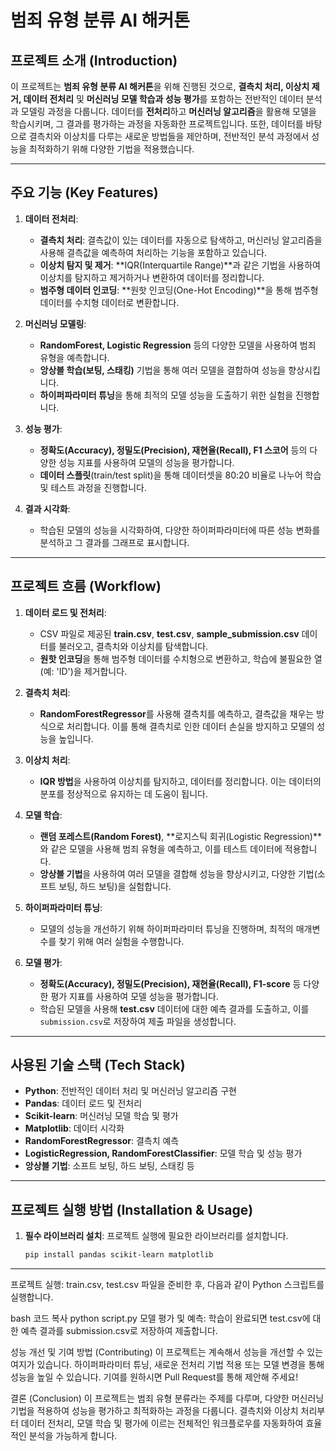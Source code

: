 # 범죄 유형 분류 AI 해커톤

## 프로젝트 소개 (Introduction)

이 프로젝트는 **범죄 유형 분류 AI 해커톤**을 위해 진행된 것으로, **결측치 처리, 이상치 제거, 데이터 전처리** 및 **머신러닝 모델 학습과 성능 평가**를 포함하는 전반적인 데이터 분석과 모델링 과정을 다룹니다. 데이터를 **전처리**하고 **머신러닝 알고리즘**을 활용해 모델을 학습시키며, 그 결과를 평가하는 과정을 자동화한 프로젝트입니다. 또한, 데이터를 바탕으로 결측치와 이상치를 다루는 새로운 방법들을 제안하며, 전반적인 분석 과정에서 성능을 최적화하기 위해 다양한 기법을 적용했습니다.

---

## 주요 기능 (Key Features)

1. **데이터 전처리**: 
   - **결측치 처리**: 결측값이 있는 데이터를 자동으로 탐색하고, 머신러닝 알고리즘을 사용해 결측값을 예측하여 처리하는 기능을 포함하고 있습니다.
   - **이상치 탐지 및 제거**: **IQR(Interquartile Range)**과 같은 기법을 사용하여 이상치를 탐지하고 제거하거나 변환하여 데이터를 정리합니다.
   - **범주형 데이터 인코딩**: **원핫 인코딩(One-Hot Encoding)**을 통해 범주형 데이터를 수치형 데이터로 변환합니다.

2. **머신러닝 모델링**: 
   - **RandomForest, Logistic Regression** 등의 다양한 모델을 사용하여 범죄 유형을 예측합니다.
   - **앙상블 학습(보팅, 스태킹)** 기법을 통해 여러 모델을 결합하여 성능을 향상시킵니다.
   - **하이퍼파라미터 튜닝**을 통해 최적의 모델 성능을 도출하기 위한 실험을 진행합니다.

3. **성능 평가**:
   - **정확도(Accuracy), 정밀도(Precision), 재현율(Recall), F1 스코어** 등의 다양한 성능 지표를 사용하여 모델의 성능을 평가합니다.
   - **데이터 스플릿**(train/test split)을 통해 데이터셋을 80:20 비율로 나누어 학습 및 테스트 과정을 진행합니다.

4. **결과 시각화**:
   - 학습된 모델의 성능을 시각화하여, 다양한 하이퍼파라미터에 따른 성능 변화를 분석하고 그 결과를 그래프로 표시합니다.

---

## 프로젝트 흐름 (Workflow)

1. **데이터 로드 및 전처리**:
   - CSV 파일로 제공된 **train.csv**, **test.csv**, **sample_submission.csv** 데이터를 불러오고, 결측치와 이상치를 탐색합니다.
   - **원핫 인코딩**을 통해 범주형 데이터를 수치형으로 변환하고, 학습에 불필요한 열(예: 'ID')을 제거합니다.

2. **결측치 처리**:
   - **RandomForestRegressor**를 사용해 결측치를 예측하고, 결측값을 채우는 방식으로 처리합니다. 이를 통해 결측치로 인한 데이터 손실을 방지하고 모델의 성능을 높입니다.

3. **이상치 처리**:
   - **IQR 방법**을 사용하여 이상치를 탐지하고, 데이터를 정리합니다. 이는 데이터의 분포를 정상적으로 유지하는 데 도움이 됩니다.

4. **모델 학습**:
   - **랜덤 포레스트(Random Forest)**, **로지스틱 회귀(Logistic Regression)**와 같은 모델을 사용해 범죄 유형을 예측하고, 이를 테스트 데이터에 적용합니다.
   - **앙상블 기법**을 사용하여 여러 모델을 결합해 성능을 향상시키고, 다양한 기법(소프트 보팅, 하드 보팅)을 실험합니다.

5. **하이퍼파라미터 튜닝**:
   - 모델의 성능을 개선하기 위해 하이퍼파라미터 튜닝을 진행하며, 최적의 매개변수를 찾기 위해 여러 실험을 수행합니다.

6. **모델 평가**:
   - **정확도(Accuracy), 정밀도(Precision), 재현율(Recall), F1-score** 등 다양한 평가 지표를 사용하여 모델 성능을 평가합니다.
   - 학습된 모델을 사용해 **test.csv** 데이터에 대한 예측 결과를 도출하고, 이를 `submission.csv`로 저장하여 제출 파일을 생성합니다.

---

## 사용된 기술 스택 (Tech Stack)

- **Python**: 전반적인 데이터 처리 및 머신러닝 알고리즘 구현
- **Pandas**: 데이터 로드 및 전처리
- **Scikit-learn**: 머신러닝 모델 학습 및 평가
- **Matplotlib**: 데이터 시각화
- **RandomForestRegressor**: 결측치 예측
- **LogisticRegression, RandomForestClassifier**: 모델 학습 및 성능 평가
- **앙상블 기법**: 소프트 보팅, 하드 보팅, 스태킹 등

---

## 프로젝트 실행 방법 (Installation & Usage)

1. **필수 라이브러리 설치**:
   프로젝트 실행에 필요한 라이브러리를 설치합니다.
   ```bash
   pip install pandas scikit-learn matplotlib


<hr>

프로젝트 실행: train.csv, test.csv 파일을 준비한 후, 다음과 같이 Python 스크립트를 실행합니다.

bash
코드 복사
python script.py
모델 평가 및 예측: 학습이 완료되면 test.csv에 대한 예측 결과를 submission.csv로 저장하여 제출합니다.

성능 개선 및 기여 방법 (Contributing)
이 프로젝트는 계속해서 성능을 개선할 수 있는 여지가 있습니다. 하이퍼파라미터 튜닝, 새로운 전처리 기법 적용 또는 모델 변경을 통해 성능을 높일 수 있습니다. 기여를 원하시면 Pull Request를 통해 제안해 주세요!

결론 (Conclusion)
이 프로젝트는 범죄 유형 분류라는 주제를 다루며, 다양한 머신러닝 기법을 적용하여 성능을 평가하고 최적화하는 과정을 다룹니다. 결측치와 이상치 처리부터 데이터 전처리, 모델 학습 및 평가에 이르는 전체적인 워크플로우를 자동화하여 효율적인 분석을 가능하게 합니다.